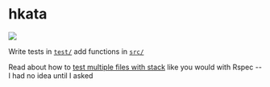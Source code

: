 # hkata
![](https://circleci.com/gh/Jared-Prime/hkata.svg?style=shield&circle-token=:circle-token)

Write tests in [`test/`](https://github.com/Jared-Prime/hkata/tree/master/test) add functions in [`src/`](https://github.com/Jared-Prime/hkata/tree/master/src)

Read about how to [test multiple files with stack](http://stackoverflow.com/a/43264723/1090265) like you would with Rspec -- I had no idea until I asked
